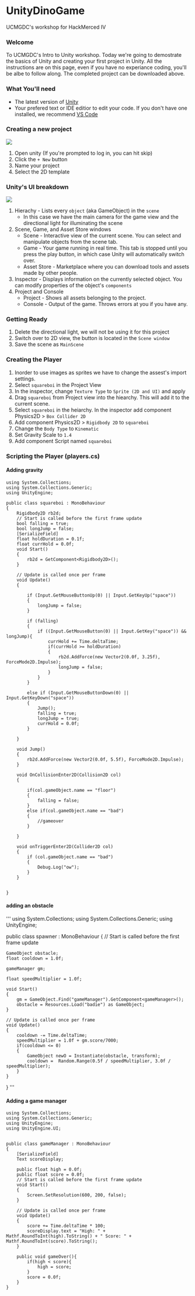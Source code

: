 # UnityDinoGame
UCMGDC's workshop for HackMerced IV

### Welcome
To UCMGDC's Intro to Unity workshop. Today we're going to demostrate the basics of Unity and creating your first project in Unity. All the instructions are on this page, even if you have no experiance coding, you'll be albe to follow along. The completed project can be downloaded above.

### What You'll need
* The latest version of [Unity](https://store.unity.com/download?ref=personal)
* Your prefered text or IDE editior to edit your code. If you don't have one installed, we recommend [VS Code](https://code.visualstudio.com/download)

### Creating a new project

![](https://github.com/UCMercedGameDevelopmentClub/UnityDinoGame/blob/master/Screenshots/new_project.png)

1. Open unity (If you're prompted to log in, you can hit skip)
2. Click the `+ New` button
3. Name your project
4. Select the 2D template

### Unity's UI breakdown
![](https://github.com/UCMercedGameDevelopmentClub/UnityDinoGame/blob/master/Screenshots/layout.png)
1. Hierachy - Lists every `object` (aka GameObject) in the `scene`
    * In this case we have the main camera for the game view and the directional light for illuminating the scene
2. Scene, Game, and Asset Store windows
    * Scene - Interactive view of the current scene. You can select and manipulate objects from the scene tab.
    * Game - Your game running in real time. This tab is stopped until you press the play button, in which case Unity will automatically switch over.
    * Asset Store - Marketplace where you can download tools and assets made by other people.
3. Inspector - Displays information on the currently selected object. You can modify properties of the object's `components`
4. Project and Console
    * Project - Shows all assets belonging to the project.
    * Console - Output of the game. Throws errors at you if you have any.

### Getting Ready
1. Delete the directional light, we will not be using it for this project
2. Switch over to 2D view, the button is located in the `Scene window`
3. Save the scene as `MainScene`

### Creating the Player
1. Inorder to use images as sprites we have to change the assest's import settings.
2. Select `squareboi` in the Project View
3. In the inspector, change `Texture Type` to `Sprite (2D and UI)` and apply
4. Drag `squareboi` from Project view into the hiearchy. This will add it to the current scene.
5. Select `squareboi` in the heiarchy. In the inspector add component Physics2D > `Box Collider 2D`
6. Add component Physics2D > `Rigidbody 2D` to `squareboi` 
7. Change the `Body Type` to `Kinematic`
8. Set Gravity Scale to `1.4`
9. Add component Script named `squareboi`

### Scripting the Player (players.cs)

#### Adding gravity
```
using System.Collections;
using System.Collections.Generic;
using UnityEngine;

public class squareboi : MonoBehaviour
{
    Rigidbody2D rb2d;
    // Start is called before the first frame update
    bool falling = true;
    bool longJump = false;
    [SerializeField]
    float holdDuration = 0.1f;
    float currHold = 0.0f;
    void Start()
    {
        rb2d = GetComponent<Rigidbody2D>();
    }

    // Update is called once per frame
    void Update()
    {

        if (Input.GetMouseButtonUp(0) || Input.GetKeyUp("space"))
        {
            longJump = false;
        }

        if (falling)
        {
            if ((Input.GetMouseButton(0) || Input.GetKey("space")) && longJump){
                currHold += Time.deltaTime;
                if(currHold >= holdDuration)
                {
                    rb2d.AddForce(new Vector2(0.0f, 3.25f), ForceMode2D.Impulse);
                    longJump = false;
                }
            }
        }

        else if (Input.GetMouseButtonDown(0) || Input.GetKeyDown("space"))
        {
            Jump();
            falling = true;
            longJump = true;
            currHold = 0.0f;
        }

    }

    void Jump()
    {
        rb2d.AddForce(new Vector2(0.0f, 5.5f), ForceMode2D.Impulse);
    }

    void OnCollisionEnter2D(Collision2D col)
    {
      
        if(col.gameObject.name == "floor")
        {
            falling = false;
        }
        else if(col.gameObject.name == "bad")
        {
            //gameover
        }
        
    }

    void onTriggerEnter2D(Collider2D col)
    {
        if (col.gameObject.name == "bad")
        {
            Debug.Log("ow");
        }
    }


}
```
#### adding an obstacle

'''
using System.Collections;
using System.Collections.Generic;
using UnityEngine;

public class spawner : MonoBehaviour
{
    // Start is called before the first frame update

    GameObject obstacle;
    float cooldown = 1.0f;

    gameManager gm;

    float speedMultiplier = 1.0f;

    void Start()
    {
        gm = GameObject.Find("gameManager").GetComponent<gameManager>();
        obstacle = Resources.Load("badie") as GameObject;
    }

    // Update is called once per frame
    void Update()
    {
        cooldown -= Time.deltaTime;
        speedMultiplier = 1.0f + gm.score/7000;
        if(cooldown <= 0)
        {
            GameObject newO = Instantiate(obstacle, transform);
            cooldown =  Random.Range(0.5f / speedMultiplier, 3.0f / speedMultiplier);
        }
    }
}
'''

#### Adding a game manager 
```
using System.Collections;
using System.Collections.Generic;
using UnityEngine;
using UnityEngine.UI;


public class gameManager : MonoBehaviour
{
    [SerializeField]
    Text scoreDisplay;
    
    public float high = 0.0f;
    public float score = 0.0f;
    // Start is called before the first frame update
    void Start()
    {
        Screen.SetResolution(600, 200, false);
    }

    // Update is called once per frame
    void Update()
    {
        score += Time.deltaTime * 100;
        scoreDisplay.text = "High: " + Mathf.RoundToInt(high).ToString() + " Score: " + Mathf.RoundToInt(score).ToString();
    }

    public void gameOver(){
        if(high < score){
            high = score;
        }
        score = 0.0f;
    }
}
```



